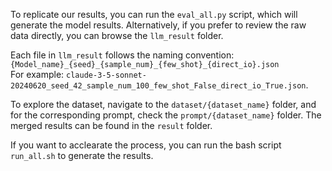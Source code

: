 To replicate our results, you can run the `eval_all.py` script, which will generate the model results. Alternatively, if you prefer to review the raw data directly, you can browse the `llm_result` folder. 

Each file in `llm_result` follows the naming convention:  
`{Model_name}_{seed}_{sample_num}_{few_shot}_{direct_io}.json`  
For example: `claude-3-5-sonnet-20240620_seed_42_sample_num_100_few_shot_False_direct_io_True.json`.

To explore the dataset, navigate to the `dataset/{dataset_name}` folder, and for the corresponding prompt, check the `prompt/{dataset_name}` folder. The merged results can be found in the `result` folder.

If you want to acclearate the process, you can run the bash script `run_all.sh` to generate the results.
